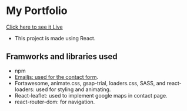 # My Portfolio

[Click here to see it Live](https://ahmedamir.dev)

- This project is made using React.

## Framworks and libraries used

- npm
- [Emailjs: used for the contact form](https://emailjs.com).
- Fortawesome, animate.css, gsap-trial, loaders.css, SASS, and react-loaders: used for styling and animating.
- React-leaflet: used to implement google maps in contact page.
- react-router-dom: for navigation.

